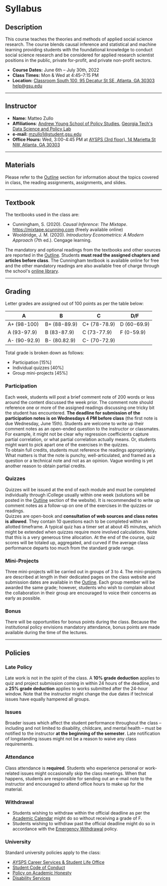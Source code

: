 # Syllabus

## Description

This course teaches the theories and methods of applied social science research. The course blends causal inference and statistical and machine learning providing students with the foundational knowledge to conduct social science research and be considered for applied research scientist positions in the public, private for-profit, and private non-profit sectors.

- **Course Dates:** June 6th – July 30th, 2022
- **Class Times:** Mon & Wed at 4:45–7:15 PM
- **Location:** [Classroom South 100, 95 Decatur St SE, Atlanta, GA 30303](https://www.google.com/maps/place/Classroom+South/@33.7527055,-84.3896088,17z/data=!3m1!4b1!4m5!3m4!1s0x88f503fb9fa920c9:0x3f1f89ef98db0546!8m2!3d33.7527011!4d-84.3874148)
help@gsu.edu
---

## Instructor

- **Name:** Matteo Zullo
- **Affiliations**: [Andrew Young School of Policy Studies](https://aysps.gsu.edu/phd-student/zullo-matteo/), [Georgia Tech's Data Science and Policy Lab](https://datasciencepolicy.gatech.edu/team/)
- **e-mail:** mzullo1@student.gsu.edu
- **Office Hours:** Wed, 3:00-4:45 PM at [AYSPS (3rd floor), 14 Marietta St NW, Atlanta, GA 30303](https://www.google.com/maps/place/Georgia+State+University-Andrew+Young+School+of+Policy+Studies/@33.7544008,-84.3922993,17z/data=!3m1!4b1!4m5!3m4!1s0x88f5038613efe1b9:0x910c3981f9a5cf85!8m2!3d33.7543964!4d-84.3901053)

---

## Materials

Please refer to the [Outline](./outline.md) section for information about the topics covered in class, the reading assignments, assignments, and slides.

---

## Textbook

The textbooks used in the class are:

- Cunningham, S. (2020). *Causal Inference: The Mixtape*. https://mixtape.scunning.com (freely available online)
- Wooldridge, J. M. (2020). *Introductory Econometrics: A Modern Approach* (7th ed.). Cengage learning.

The mandatory and optional readings from the textbooks and other sources are reported in the [Outline](./outline.md). Students **must read the assigned chapters and articles before class**. The Cunningham textbook is available online for free and the other mandatory readings are also available free of charge through the school's [online library](https://www.galileo.usg.edu).

---

## Grading

Letter grades are assigned out of 100 points as per the table below:

| A | B | C | D/F |
| -----  | ----- | ----- | ----- |
| A+ (98-100)  | B+ (88-89.9) | C+ (78-78.9) | D (60-69.9) |
| A (93-97.9)  | B (83-87.9)  | C (73-77.9)  | F (0-59.9)  |
| A- (90-92.9) | B- (80.82.9) | C- (70-72.9) |             |               |

Total grade is broken down as follows:

- Participation [15\%]
- Individual quizzes [40\%]
- Group mini-projects [45\%]


### Participation
Each week, students will post a brief comment note of 200 words or less around the content discussed the week prior. The comment note should reference one or more of the assigned readings discussing one tricky bit the student has encountered. **The deadline for submission of the participation notes is on Wednesdays 4 PM before class** (the first note is due Wednesday, June 15th).
Students are welcome to write up their comment notes as an open-ended question to the instructor or classmates. For example, it might not be clear why regression coefficients capture partial correlation, or what partial correlation actually means. Or, students might want to pick apart one of the exercises in the quizzes.  
To obtain full credits, students must reference the readings appropriately. What matters is that the note is punchy, well-articulated, and framed as a question or a technical note and not as an opinion. Vague wording is yet another reason to obtain partial credits.

### Quizzes
Quizzes will be issued at the end of each module and must be completed individually through iCollege usually within one week (solutions will be posted in the [Outline](/outline.md) section of the website). It is recommended to write up comment notes as a follow-up on one of the exercises in the quizzes or readings.  
Quizzes are open-book and **consultation of web sources and class notes is allowed**. They contain 10 questions each to be completed within an allotted timeframe. A typical quiz has a timer set at about 45 minutes, which might be extended when quizzes require more involved calculations. Note that this is a very generous time allocation. At the end of the course, quiz scores will be totaled up, aggregated, and curved if the average class performance departs too much from the standard grade range.

### Mini-Projects
Three mini-projects will be carried out in groups of 3 to 4. The mini-projects are described at length in their dedicated pages on the class website and submission dates are available in the [Outline](/outline.md). Each group member will be awarded the same grade; however, students who wish to complain about the collaboration in their group are encouraged to voice their concerns as early as possible.
 
### Bonus
There will be opportunities for bonus points during the class. Because the institutional policy envisions mandatory attendance, bonus points are made available during the time of the lectures.

---

## Policies

### Late Policy

Late work is not in the spirit of the class. A **10\% grade deduction** applies to quiz and project submission coming in within 24 hours of the deadline, and a **25\% grade deduction** applies to works submitted after the 24-hour window. Note that the instructor might change the due dates if technical issues have equally hampered all groups.

### Issues
Broader issues which affect the student performance throughout the class – including and not limited to disability, childcare, and mental health – must be notified to the instructor **at the beginning of the semester**. Late notification of longstanding issues might not be a reason to waive any class requirements.

### Attendance
Class attendance is **required**. Students who experience personal or work-related issues might occasionally skip the class meetings. When that happens, students are responsible for sending out an e-mail note to the instructor and encouraged to attend office hours to make up for the material.

### Withdrawal
- Students wishing to withdraw within the official deadline as per the [Academic Calendar](https://registrar.gsu.edu/registration/semester-calendars-exam-schedules/#summer-2022) might do so without receiving a grade of F.
- Students wishing to withdraw past the official deadline might do so in accordance with the [Emergency Withdrawal](https://deanofstudents.gsu.edu/student-assistance/emergency-withdrawal/) policy.

### University
Standard university policies apply to the class:

- [AYSPS Career Services & Student Life Office](https://career.aysps.gsu.edu)
- [Student Code of Conduct](https://codeofconduct.gsu.edu)
- [Policy on Academic Honesty](https://deanofstudents.gsu.edu/student-conductpolicy-on-academic-honesty/)
- [Disability Services](https://access.gsu.edu)